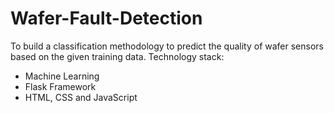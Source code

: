 # Wafer-Fault-Detection
To build a classification methodology to predict the quality of wafer sensors based on 
the given training data.
Technology stack: 
* Machine Learning
* Flask Framework
* HTML, CSS and JavaScript

